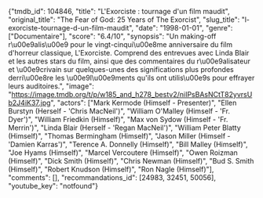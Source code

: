 {"tmdb_id": 104846, "title": "L'Exorciste : tournage d'un film maudit", "original_title": "The Fear of God: 25 Years of The Exorcist", "slug_title": "l-exorciste-tournage-d-un-film-maudit", "date": "1998-01-01", "genre": ["Documentaire"], "score": "6.4/10", "synopsis": "Un making-off r\u00e9alis\u00e9 pour le vingt-cinqui\u00e8me anniversaire du film d'horreur classique, L'Exorciste. Comprend des entrevues avec Linda Blair et les autres stars du film, ainsi que des commentaires du r\u00e9alisateur et \u00e9crivain sur quelques-unes des significations plus profondes derri\u00e8re les \u00e9l\u00e9ments qu'ils ont utilis\u00e9s pour effrayer leurs auditoires.", "image": "https://image.tmdb.org/t/p/w185_and_h278_bestv2/niIPsBAsNCtT82yvrsUb2J4iK37.jpg", "actors": ["Mark Kermode (Himself - Presenter)", "Ellen Burstyn (Herself - 'Chris MacNeil')", "William O'Malley (Himself - 'Fr. Dyer')", "William Friedkin (Himself)", "Max von Sydow (Himself - 'Fr. Merrin')", "Linda Blair (Herself - 'Regan MacNeil')", "William Peter Blatty (Himself)", "Thomas Bermingham (Himself)", "Jason Miller (Himself - 'Damien Karras')", "Terence A. Donnelly (Himself)", "Bill Malley (Himself)", "Joe Hyams (Himself)", "Marcel Vercoutere (Himself)", "Owen Roizman (Himself)", "Dick Smith (Himself)", "Chris Newman (Himself)", "Bud S. Smith (Himself)", "Robert Knudson (Himself)", "Ron Nagle (Himself)"], "comments": [], "recommandations_id": [24983, 32451, 50056], "youtube_key": "notfound"}